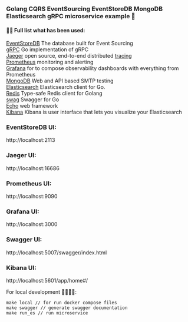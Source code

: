 ### Golang CQRS EventSourcing EventStoreDB MongoDB Elasticsearch gRPC microservice example 👋

#### 👨‍💻 Full list what has been used:
[EventStoreDB](https://www.eventstore.com/) The database built for Event Sourcing<br/>
[gRPC](https://github.com/grpc/grpc-go) Go implementation of gRPC<br/>
[Jaeger](https://www.jaegertracing.io/) open source, end-to-end distributed [tracing](https://opentracing.io/)<br/>
[Prometheus](https://prometheus.io/) monitoring and alerting<br/>
[Grafana](https://grafana.com/) for to compose observability dashboards with everything from Prometheus<br/>
[MongoDB](https://github.com/mongodb/mongo-go-driver) Web and API based SMTP testing<br/>
[Elasticsearch](https://github.com/olivere/elastic) Elasticsearch client for Go.<br/>
[Redis](https://github.com/go-redis/redis) Type-safe Redis client for Golang<br/>
[swag](https://github.com/swaggo/swag) Swagger for Go<br/>
[Echo](https://github.com/labstack/echo) web framework<br/>
[Kibana](https://github.com/labstack/echo) Kibana is user interface that lets you visualize your Elasticsearch<br/>

### EventStoreDB UI:

http://localhost:2113

### Jaeger UI:

http://localhost:16686

### Prometheus UI:

http://localhost:9090

### Grafana UI:

http://localhost:3000

### Swagger UI:

http://localhost:5007/swagger/index.html

### Kibana UI:

http://localhost:5601/app/home#/


For local development 🙌👨‍💻🚀:

```
make local // for run docker compose files
make swagger // generate swagger documentation
make run_es // run microservice
```